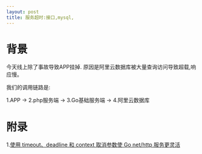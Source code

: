 ```yaml
---
layout: post
title: 服务超时:接口,mysql,
---
```


# 背景
今天线上除了事故导致APP挂掉. 原因是阿里云数据库被大量查询访问导致超载,响应慢。

我们的调用链路是:

1.APP -> 2.php服务端 -> 3.Go基础服务端 -> 4.阿里云数据库


# 附录
1.[使用 timeout、deadline 和 context 取消参数使 Go net/http 服务更灵活](https://jishuin.proginn.com/p/763bfbd2fb6a)
